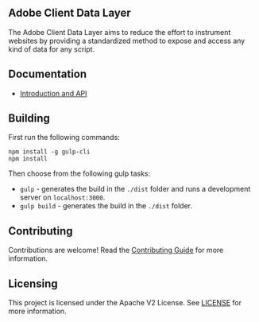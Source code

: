 ## Adobe Client Data Layer

The Adobe Client Data Layer aims to reduce the effort to instrument websites by providing a standardized method to expose and access any kind of data for any script.

## Documentation

* [Introduction and API](https://github.com/adobe/aem-client-data-layer/wiki)

## Building

First run the following commands:
```
npm install -g gulp-cli
npm install
```   
 
Then choose from the following gulp tasks:
* `gulp` - generates the build in the `./dist` folder and runs a development server on `localhost:3000`.
* `gulp build` - generates the build in the `./dist` folder.

## Contributing

Contributions are welcome! Read the [Contributing Guide](./.github/CONTRIBUTING.md) for more information.

## Licensing

This project is licensed under the Apache V2 License. See [LICENSE](LICENSE) for more information.
